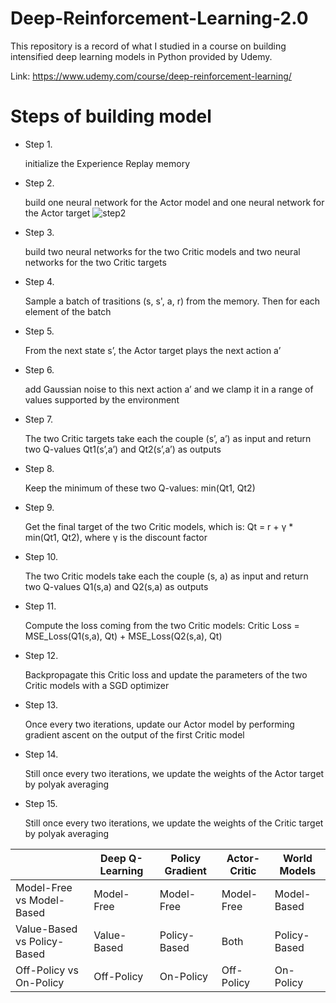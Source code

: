 # Deep-Reinforcement-Learning-2.0

This repository is a record of what I studied in a course on building intensified deep learning models in Python provided by Udemy.

Link: https://www.udemy.com/course/deep-reinforcement-learning/

# Steps of building model
* Step 1.

  initialize the Experience Replay memory

* Step 2.

  build one neural network for the Actor model and one neural network for the Actor target
  ![step2](https://user-images.githubusercontent.com/28240052/208119965-007094e9-418f-4b53-b188-eb4c73f58400.png)  

* Step 3.

  build two neural networks for the two Critic models and two neural networks for the two Critic targets
  
* Step 4.

  Sample a batch of trasitions (s, s', a, r) from the memory. Then for each element of the batch
  
* Step 5.

  From the next state s’, the Actor target plays the next action a’
  
* Step 6.

  add Gaussian noise to this next action a’ and we clamp it in a range of values supported by the environment
  
* Step 7.

  The two Critic targets take each the couple (s’, a’) as input and return two Q-values Qt1(s’,a’) and Qt2(s’,a’) as outputs
  
* Step 8.

  Keep the minimum of these two Q-values: min(Qt1, Qt2)

* Step 9.

  Get the final target of the two Critic models, which is: Qt = r + γ * min(Qt1, Qt2), where γ is the discount factor

* Step 10.

  The two Critic models take each the couple (s, a) as input and return two Q-values Q1(s,a) and Q2(s,a) as outputs

* Step 11.

  Compute the loss coming from the two Critic models: Critic Loss = MSE_Loss(Q1(s,a), Qt) + MSE_Loss(Q2(s,a), Qt)

* Step 12.

  Backpropagate this Critic loss and update the parameters of the two Critic models with a SGD optimizer

* Step 13.

  Once every two iterations, update our Actor model by performing gradient ascent on the output of the first Critic model

* Step 14.

  Still once every two iterations, we update the weights of the Actor target by polyak averaging

* Step 15.

  Still once every two iterations, we update the weights of the Critic target by polyak averaging

|  | Deep Q-Learning | Policy Gradient | Actor-Critic | World Models |
| --- | --- | --- | --- | --- |
| Model-Free vs Model-Based | Model-Free | Model-Free | Model-Free | Model-Based  |
| Value-Based vs Policy-Based | Value-Based | Policy-Based | Both | Policy-Based |
| Off-Policy vs On-Policy | Off-Policy | On-Policy | Off-Policy | On-Policy |


